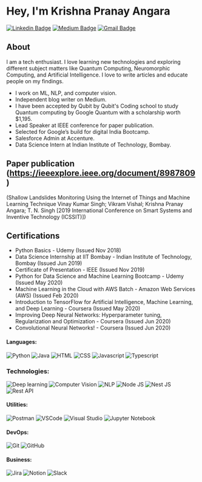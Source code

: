# Hey, I'm Krishna Pranay Angara 

[![Linkedin Badge](https://img.shields.io/badge/LinkedIn-FFFFFF?logo=linkedin&logoColor=blue&style=for-the-badge)](https://www.linkedin.com/in/krishnapranayangara/)
[![Medium Badge](https://img.shields.io/badge/-Medium-FFFFFF?logo=medium&logoColor=black&style=for-the-badge)](https://medium.com/@persspectivecomputing)
[![Gmail Badge](https://img.shields.io/badge/-Gmail-FFFFFF?logo=gmail&logoColor=red&style=for-the-badge)](krishnapranay.angara@gmail.com)

About
--------------
I am a tech enthusiast. I love learning new technologies and exploring different subject matters like Quantum Computing, Neuromorphic Computing, and Artificial Intelligence. I love to write articles and educate people on my findings. 

- I work on ML, NLP, and computer vision.
- Independent blog writer on Medium.
- I have been accepted by Qubit by Qubit's Coding school to study Quantum computing by Google Quantum with a scholarship worth $1,195.
- Lead Speaker at IEEE conference for paper publication.
- Selected for Google’s build for digital India Bootcamp.
- Salesforce Admin at Accenture.
- Data Science Intern at Indian Institute of Technology, Bombay.
  
Paper publication (https://ieeexplore.ieee.org/document/8987809)
-----------------
(Shallow Landslides Monitoring Using the Internet of Things and Machine Learning Technique Vinay Kumar Singh; Vikram Vishal; Krishna Pranay Angara; T. N. Singh
[2019 International Conference on Smart Systems and Inventive Technology (ICSSIT)])

Certifications
----------------
- Python Basics - Udemy (Issued Nov 2018)
- Data Science Internship at IIT Bombay - Indian Institute of Technology, Bombay (Issued Jun 2019)
- Certificate of Presentation - IEEE (Issued Nov 2019)
- Python for Data Science and Machine Learning Bootcamp - Udemy (Issued May 2020)
- Machine Learning in the Cloud with AWS Batch - Amazon Web Services (AWS) (Issued Feb 2020)
- Introduction to TensorFlow for Artificial Intelligence, Machine Learning, and Deep Learning - Coursera (Issued May 2020)
- Improving Deep Neural Networks: Hyperparameter tuning, Regularization and Optimization - Coursera (Issued Jun 2020)
- Convolutional Neural Networks! - Coursera (Issued Jun 2020)

#### Languages:
![Python](https://img.shields.io/badge/-Python-3776AB?style=flat&logo=python&logoColor=white)
![Java](https://img.shields.io/badge/-Java-B22222?style=flat&logo=Java&logoColor=white)
![HTML](https://img.shields.io/badge/-Html-FF4500?style=flat&logo=HTML5&logoColor=white)
![CSS](https://img.shields.io/badge/-CSS-1E90FF?style=flat&logo=CSS3&logoColor=white)
![Javascript](https://img.shields.io/badge/-JavaScript-EDD222?style=flat&logo=javascript&logoColor=white)
![Typescript](https://img.shields.io/badge/-TypeScript-3178C6?style=flat&logo=typescript&logoColor=white)

### Technologies:
![Deep learning](https://img.shields.io/badge/-Deeplearning-4285F4?style=flat&logo=Machinelearning&logoColor=green)
![Computer Vision](https://img.shields.io/badge/-ComputerVision-512BD4?style=flat&logo=Machinelearning&logoColor=green)
![NLP](https://img.shields.io/badge/-NLP-F99F1C?style=flat&logo=Machinelearning&logoColor=green)
![Node JS](https://img.shields.io/badge/-Node.js-181717?style=flat&logo=Node.js&logoColor=339933)
![Nest JS](https://img.shields.io/badge/-NestJs-181717?style=flat&logo=NestJs&logoColor=E0234E)
![Rest API](https://img.shields.io/badge/-RestAPI-FF160B?style=flat&logo=RestAPI&logoColor=E0234E)

#### Utilities:

![Postman](https://img.shields.io/badge/-Postman-FF6C37?style=flat&logo=postman&logoColor=white)
![VSCode](https://img.shields.io/badge/-VSCode-007ACC?style=flat&logo=visual-studio-code&logoColor=white)
![Visual Studio](https://img.shields.io/badge/-Visual%20Studio-5C2D91?style=flat&logo=visual-studio&logoColor=white)
![Jupyter Notebook](https://img.shields.io/badge/-Jupyter%20Notebook-FFA500?style=flat&logo=jupyter&logoColor=white)

#### DevOps:

![Git](https://img.shields.io/badge/-Git-F05032?style=flat&logo=git&logoColor=white)
![GitHub](https://img.shields.io/badge/-Github-181717?style=flat&logo=github&logoColor=white)

#### Business:

![Jira](https://img.shields.io/badge/-Jira-0052CC?style=flat&logo=jira&logoColor=white)
![Notion](https://img.shields.io/badge/-Notion-black?style=flat&logo=notion&logoColor=white)
![Slack](https://img.shields.io/badge/-Slack-4A154B?style=flat&logo=slack&logoColor=white)
